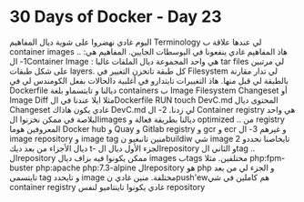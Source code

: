 # 30 Days of Docker - Day 23

اليوم غادي نهضروا على شوية ديال المفاهيم Terminology لي عندها علاقة ب container images .. هاذ المفاهيم غادي ينفعونا في البوسطات الجايين.
المفاهيم هي:
1- الContainer Image : هي واحد المجموعة ديال الملفات غالبا tar files لي مرتبين على شكل طبقات layers. كل طبقة تاتخزن التغيير في Filesystem لي تدار مقارنة بالطبقة لي قبل منها. هاذ التغييرات تايتدارو في أغلبية دالحالات بفعل الكومندس لي في Dockerfile ديالنا و تايتسماو بلغة containers ب Image Filesystem Changeset أو Image Diff
مثلا ايلا عندنا في الDockerfile
RUN touch DevC.md
المحتوى ديال Changeset غادي يكون هاذاك DevC.md لي زدنا.
2- ال Container registry
هي واحد البلاصة في ممكن نخزنوا الimages ديالنا بطريقة فعالة و optimized .. من registry المعروفين هوما Docker hub و Quay و Gitlab registry و gcr و ecr و غيرهم
3- ال image repository و image tag
منين تانبغيو نbuildiw شي image تايخاصنا نحددو 2 ديال الأجزاء من بعد ديك t- الجزء الأول ديال الrepository و الثاني الtag ..
الrepository ممكن يكونوا فيه بزاف ديال images بtags مختلفين. مثلا
php:fpm-buster
php:apache
php:7.3-alpine
الrepository هو php و الجزء لي من بعد تايتسمى tag و تايحدد image مختلفة. منين غادي نpush'ewهم كاملين في شي container registry غادي يكونوا تاينتاميو لنفس repository
